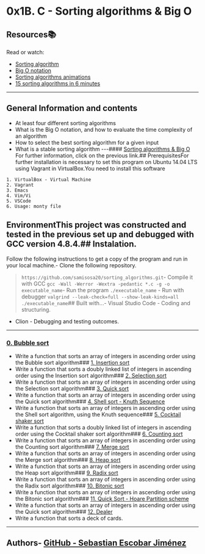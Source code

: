 # 0x1B. C - Sorting algorithms & Big O
## Resources:books:
Read or watch:
* [Sorting algorithm](https://en.wikipedia.org/wiki/Sorting_algorithm)
* [Big O notation](https://stackoverflow.com/questions/487258/what-is-a-plain-english-explanation-of-big-o-notation)
* [Sorting algorithms animations](https://en.wikipedia.org/wiki/Hash_table)
* [15 sorting algorithms in 6 minutes](https://www.youtube.com/watch?v=kPRA0W1kECg)
---
## General Information and contents
* At least four different sorting algorithms
* What is the Big O notation, and how to evaluate the time complexity of an algorithm
* How to select the best sorting algorithm for a given input
* What is a stable sorting algorithm
---#### [Sorting algorithms & Big O](https://intranet.hbtn.io/projects/248#task-1326)
For further information, click on the previous link.## PrerequisitesFor further installation is necessary to set this program on Ubuntu 14.04 LTS using Vagrant in VirtualBox.You need to install this software
```
1. VirtualBox - Virtual Machine
2. Vagrant
3. Emacs
4. Vim/Vi
5. VSCode
6. Usage: monty file
```
## EnvironmentThis project was constructed and tested in the previous set up and debugged with GCC version 4.8.4.## Instalation.
Follow the following instructions to get a copy of the program and run in your local machine.- Clone the following repository.
 > `https://github.com/samisosa20/sorting_algorithms.git`- Compile it with GCC
 > `gcc -Wall -Werror -Wextra -pedantic *.c -g -o executable_name`- Run the program
 > `./executable_name` - Run with debugger
 > `valgrind --leak-check=full --show-leak-kinds=all ./executable_name`## Built with...- Visual Studio Code - Coding and structuring.
- Clion - Debugging and testing outcomes.
---
### [0. Bubble sort](./0-bubble_sort.c)
* Write a function that sorts an array of integers in ascending order using the Bubble sort algorithm### [1. Insertion sort](./1-insertion_sort_list.c)
* Write a function that sorts a doubly linked list of integers in ascending order using the Insertion sort algorithm### [2. Selection sort](./2-selection_sort.c)
* Write a function that sorts an array of integers in ascending order using the Selection sort algorithm### [3. Quick sort](./3-quick_sort.c)
* Write a function that sorts an array of integers in ascending order using the Quick sort algorithm### [4. Shell sort - Knuth Sequence](./100-shell_sort.c)
* Write a function that sorts an array of integers in ascending order using the Shell sort algorithm, using the Knuth sequence### [5. Cocktail shaker sort](./101-cocktail_sort_list.c)
* Write a function that sorts a doubly linked list of integers in ascending order using the Cocktail shaker sort algorithm### [6. Counting sort](./102-counting_sort.c)
* Write a function that sorts an array of integers in ascending order using the Counting sort algorithm### [7. Merge sort](./103-merge_sort.c)
* Write a function that sorts an array of integers in ascending order using the Merge sort algorithm### [8. Heap sort](./104-heap_sort.c)
* Write a function that sorts an array of integers in ascending order using the Heap sort algorithm### [9. Radix sort](./105-radix_sort.c)
* Write a function that sorts an array of integers in ascending order using the Radix sort algorithm### [10. Bitonic sort](./106-bitonic_sort.c)
* Write a function that sorts an array of integers in ascending order using the Bitonic sort algorithm### [11. Quick Sort - Hoare Partition scheme](./107-quick_sort_hoare.c)
* Write a function that sorts an array of integers in ascending order using the Quick sort algorithm### [12. Dealer](./1000-sort_deck.c)
* Write a function that sorts a deck of cards.
---
##  Authors- [GitHub - Sebastian Escobar Jiménez](https://github.com/katorea132)
